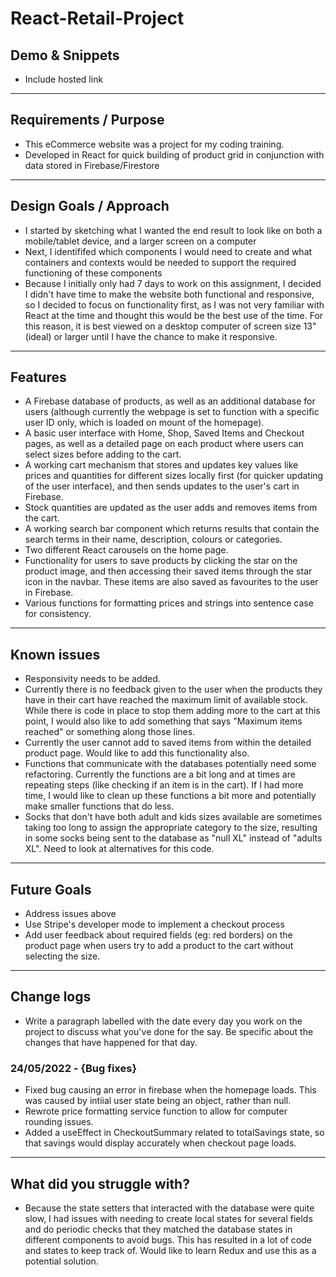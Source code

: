 # React-Retail-Project


## Demo & Snippets

-   Include hosted link

---

## Requirements / Purpose

-   This eCommerce website was a project for my coding training. 
-   Developed in React for quick building of product grid in conjunction with data stored in Firebase/Firestore

---

## Design Goals / Approach

-  I started by sketching what I wanted the end result to look like on both a mobile/tablet device, and a larger screen on a computer
-  Next, I identififed which components I would need to create and what containers and contexts would be needed to support the required functioning of these components
-  Because I initially only had 7 days to work on this assignment, I decided I didn't have time to make the website both functional and responsive, so I decided to focus on functionality first, as I was not very familiar with React at the time and thought this would be the best use of the time. For this reason, it is best viewed on a desktop computer of screen size 13"(ideal) or larger until I have the chance to make it responsive.

---

## Features

- A Firebase database of products, as well as an additional database for users (although currently the webpage is set to function with a specific user ID only, which is loaded on mount of the homepage).
- A basic user interface with Home, Shop, Saved Items and Checkout pages, as well as a detailed page on each product where users can select sizes before adding to the cart.
- A working cart mechanism that stores and updates key values like prices and quantities for different sizes locally first (for quicker updating of the user interface), and then sends updates to the user's cart in Firebase.
- Stock quantities are updated as the user adds and removes items from the cart.
- A working search bar component which returns results that contain the search terms in their name, description, colours or categories.
- Two different React carousels on the home page.
- Functionality for users to save products by clicking the star on the product image, and then accessing their saved items through the star icon in the navbar. These items are also saved as favourites to the user in Firebase.
- Various functions for formatting prices and strings into sentence case for consistency.

---

## Known issues

-  Responsivity needs to be added.
- Currently there is no feedback given to the user when the products they have in their cart have reached the maximum limit of available stock. While there is code in place to stop them adding more to the cart at this point, I would also like to add something that says "Maximum items reached" or something along those lines.
- Currently the user cannot add to saved items from within the detailed product page. Would like to add this functionality also.
- Functions that communicate with the databases potentially need some refactoring. Currently the functions are a bit long and at times are repeating steps (like checking if an item is in the cart). If I had more time, I would like to clean up these functions a bit more and potentially make smaller functions that do less.
- Socks that don't have both adult and kids sizes available are sometimes taking too long to assign the appropriate category to the size, resulting in some socks being sent to the database as "null XL" instead of "adults XL". Need to look at alternatives for this code.

---

## Future Goals

-  Address issues above
-  Use Stripe's developer mode to implement a checkout process
-  Add user feedback about required fields (eg: red borders) on the product page when users try to add a product to the cart without selecting the size.

---

## Change logs

-   Write a paragraph labelled with the date every day you work on the project to discuss what you've done for the say. Be specific about the changes that have happened for that day.

### 24/05/2022 - {Bug fixes}

- Fixed bug causing an error in firebase when the homepage loads. This was caused by intiial user state being an object, rather than null.
- Rewrote price formatting service function to allow for computer rounding issues.
- Added a useEffect in CheckoutSummary related to totalSavings state, so that savings would display accurately when checkout page loads.

---

## What did you struggle with?

-  Because the state setters that interacted with the database were quite slow, I had issues with needing to create local states for several fields and do periodic checks that they matched the database states in different components to avoid bugs. This has resulted in a lot of code and states to keep track of. Would like to learn Redux and use this as a potential solution.



